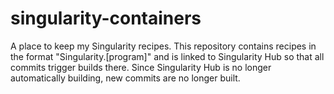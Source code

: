 # singularity-containers
A place to keep my Singularity recipes.
This repository contains recipes in the format "Singularity.[program]" and is linked to Singularity Hub so that all commits trigger builds there. Since Singularity Hub is no longer automatically building, new commits are no longer built.

